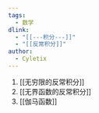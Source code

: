```yaml
---
tags:
  - 数学
dlink:
  - "[[---积分---]]"
  - "[[反常积分]]"
author:
  - Cyletix
---
```

1. [[无穷限的反常积分]]
2. [[无界函数的反常积分]]
3. [[伽马函数]]